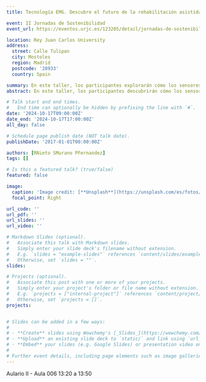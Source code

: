 ```yaml
---
title: Tecnología EMG. Descubre el futuro de la rehabilitación asistida

event: II Jornadas de Sostenibilidad
event_url: https://eventos.urjc.es/123205/detail/jornadas-de-sostenibilidad-escet.html

location: Rey Juan Carlos University 
address:
  street: Calle Tulipan
  city: Mostoles
  region: Madrid
  postcode: '28933'
  country: Spain

summary: En este taller, los participantes explorarán cómo los sensores EMG captan la actividad eléctrica muscular y su aplicación en asistentes robóticos para terapias personalizadas, incluyendo una demostración en vivo.
abstract: En este taller, los participantes descubrirán cómo los sensores EMG (Electromiografía) captan la actividad eléctrica de los músculos humanos y su aplicación en asistentes robóticos para terapias de rehabilitación. Se explorarán diversas aplicaciones, destacando el uso de la Inteligencia Artificial para diseñar terapias personalizadas según las necesidades de cada paciente. Además, se llevará a cabo una demostración en vivo del funcionamiento de los sensores EMG y el análisis de las señales capturadas. ¿Te atreves a leer tus músculos y ver cómo responden?

# Talk start and end times.
#   End time can optionally be hidden by prefixing the line with `#`.
date: '2024-10-17T09:00:00Z'
date_end: '2024-10-17T17:00:00Z'
all_day: false

# Schedule page publish date (NOT talk date).
publishDate: '2017-01-01T00:00:00Z'

authors: [RNieto SMurano PFernandez]
tags: []

# Is this a featured talk? (true/false)
featured: false

image:
  caption: 'Image credit: [**Unsplash**](https://unsplash.com/es/fotos/b7C9j6H-daY)'
  focal_point: Right

url_code: ''
url_pdf: ''
url_slides: ''
url_video: ''

# Markdown Slides (optional).
#   Associate this talk with Markdown slides.
#   Simply enter your slide deck's filename without extension.
#   E.g. `slides = "example-slides"` references `content/slides/example-slides.md`.
#   Otherwise, set `slides = ""`.
slides:

# Projects (optional).
#   Associate this post with one or more of your projects.
#   Simply enter your project's folder or file name without extension.
#   E.g. `projects = ["internal-project"]` references `content/project/deep-learning/index.md`.
#   Otherwise, set `projects = []`.
projects:


# Slides can be added in a few ways:
# 
# - **Create** slides using Wowchemy's [_Slides_](https://wowchemy.com/docs/managing-content/#create-slides) feature and link using `slides` parameter in the front matter of the talk file
# - **Upload** an existing slide deck to `static/` and link using `url_slides` parameter in the front matter of the talk file
# - **Embed** your slides (e.g. Google Slides) or presentation video on this page using [shortcodes](https://wowchemy.com/docs/writing-markdown-latex/).
# 
# Further event details, including page elements such as image galleries, can be added to the body of this page.
---
```

Aulario II - Aula 006 13:20 a 13:50